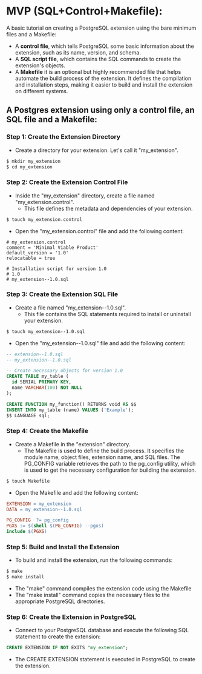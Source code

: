 # MVP (SQL+Control+Makefile):
A basic tutorial on creating a PostgreSQL extension using the bare minimum files and a Makefile:

- A **control file**, which tells PostgreSQL some basic information about the extension, such as its name, version, and schema.
- A **SQL script file**, which contains the SQL commands to create the extension's objects.
- A **Makefile** it is an optional but highly recommended file that helps automate the build process of the extension. It defines the compilation and installation steps, making it easier to build and install the extension on different systems.

## A Postgres extension using only a control file, an SQL file and a Makefile:

### Step 1: Create the Extension Directory
- Create a directory for your extension. Let's call it "my_extension".

```bash
$ mkdir my_extension
$ cd my_extension
```

### Step 2: Create the Extension Control File
- Inside the "my_extension" directory, create a file named "my_extension.control". 
  - This file defines the metadata and dependencies of your extension.

```bash
$ touch my_extension.control
```

- Open the "my_extension.control" file and add the following content:

```control
# my_extension.control
comment = 'Minimal Viable Product'
default_version = '1.0'
relocatable = true

# Installation script for version 1.0
# 1.0
# my_extension--1.0.sql
```

### Step 3: Create the Extension SQL File
- Create a file named "my_extension--1.0.sql".
  - This file contains the SQL statements required to install or uninstall your extension.

```bash
$ touch my_extension--1.0.sql
```

- Open the "my_extension--1.0.sql" file and add the following content:

```sql
-- extension--1.0.sql
-- my_extension--1.0.sql

-- Create necessary objects for version 1.0
CREATE TABLE my_table (
  id SERIAL PRIMARY KEY,
  name VARCHAR(100) NOT NULL
);

CREATE FUNCTION my_function() RETURNS void AS $$
INSERT INTO my_table (name) VALUES ('Example');
$$ LANGUAGE sql;
```

### Step 4: Create the Makefile
- Create a Makefile in the "extension" directory. 
  - The Makefile is used to define the build process. It specifies the module name, object files, extension name, and SQL files. The PG_CONFIG variable retrieves the path to the pg_config utility, which is used to get the necessary configuration for building the extension.

```bash
$ touch Makefile
```
- Open the Makefile and add the following content:
<!--Problem: https://dba.stackexchange.com/questions/328624/makefile-issue-in-creating-postgres-extension
Had an issue with the make install command:
```makefile
DATA = my_extension--1.0.sql

PG_CONFIG  ?= pg_config
PGXS := $(shell $(PG_CONFIG) --pgxs)
include $(PGXS)
```
Solution: Makefile is lacking the entry `EXTENSION = my_extension`
Reason: That's why `make install` doesn't copy the `*.control` file, and that's why `CREATE EXTENSION` fails.-->

```makefile
EXTENSION = my_extension
DATA = my_extension--1.0.sql

PG_CONFIG  ?= pg_config
PGXS := $(shell $(PG_CONFIG) --pgxs)
include $(PGXS)
```

### Step 5: Build and Install the Extension
- To build and install the extension, run the following commands:

```bash
$ make
$ make install
```
- The "make" command compiles the extension code using the Makefile
- The "make install" command copies the necessary files to the appropriate PostgreSQL directories.

### Step 6: Create the Extension in PostgreSQL
- Connect to your PostgreSQL database and execute the following SQL statement to create the extension:

```sql
CREATE EXTENSION IF NOT EXITS "my_extension";
```
- The CREATE EXTENSION statement is executed in PostgreSQL to create the extension.
